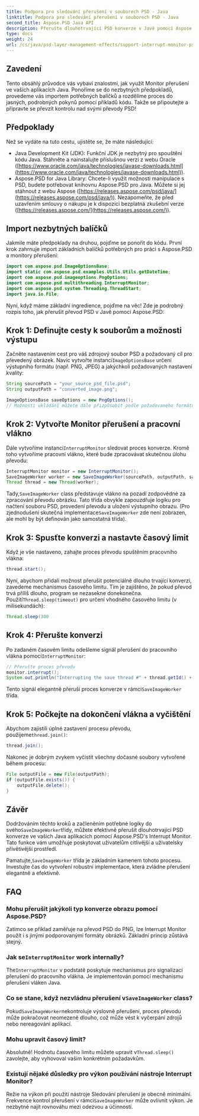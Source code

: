 ```yaml
---
title: Podpora pro sledování přerušení v souborech PSD - Java
linktitle: Podpora pro sledování přerušení v souborech PSD - Java
second_title: Aspose.PSD Java API
description: Přerušte dlouhotrvající PSD konverze v Javě pomocí Aspose.PSD's Interrupt Monitor. Přečtěte si, jak implementovat elegantní přerušení a zlepšit uživatelský dojem.
type: docs
weight: 24
url: /cs/java/psd-layer-management-effects/support-interrupt-monitor-psd-files/
---
```

## Zavedení

Tento obsáhlý průvodce vás vybaví znalostmi, jak využít Monitor přerušení ve vašich aplikacích Java. Ponoříme se do nezbytných předpokladů, provedeme vás importem potřebných balíčků a rozdělíme proces do jasných, podrobných pokynů pomocí příkladů kódu. Takže se připoutejte a připravte se převzít kontrolu nad svými převody PSD!

## Předpoklady

Než se vydáte na tuto cestu, ujistěte se, že máte následující:

- Java Development Kit (JDK): Funkční JDK je nezbytný pro spouštění kódu Java. Stáhněte a nainstalujte příslušnou verzi z webu Oracle ([https://www.oracle.com/java/technologies/javase-downloads.html](https://www.oracle.com/java/technologies/javase-downloads.html)).
- Aspose.PSD for Java Library: Chcete-li využít možnosti manipulace s PSD, budete potřebovat knihovnu Aspose.PSD pro Java. Můžete si jej stáhnout z webu Aspose ([https://releases.aspose.com/psd/java/](https://releases.aspose.com/psd/java/)). Nezapomeňte, že před uzavřením smlouvy o nákupu je k dispozici bezplatná zkušební verze ([https://releases.aspose.com/](https://releases.aspose.com/)).

## Import nezbytných balíčků

Jakmile máte předpoklady na druhou, pojďme se ponořit do kódu. První krok zahrnuje import základních balíčků potřebných pro práci s Aspose.PSD a monitory přerušení:

```java
import com.aspose.psd.ImageOptionsBase;
import static com.aspose.psd.examples.Utils.Utils.getDateTime;
import com.aspose.psd.imageoptions.PngOptions;
import com.aspose.psd.multithreading.InterruptMonitor;
import com.aspose.psd.system.Threading.ThreadStart;
import java.io.File;
```

Nyní, když máme základní ingredience, pojďme na věc! Zde je podrobný rozpis toho, jak přerušit převod PSD v Javě pomocí Aspose.PSD:

## Krok 1: Definujte cesty k souborům a možnosti výstupu

 Začněte nastavením cest pro váš zdrojový soubor PSD a požadovaný cíl pro převedený obrázek. Navíc vytvořte instanci`ImageOptionsBase` určení výstupního formátu (např. PNG, JPEG) a jakýchkoli požadovaných nastavení kvality:

```java
String sourcePath = "your_source_psd_file.psd";
String outputPath = "converted_image.png";

ImageOptionsBase saveOptions = new PngOptions();
// Možnosti ukládání můžete dále přizpůsobit podle požadovaného formátu (např. nastavení kvality JPEG)
```

## Krok 2: Vytvořte Monitor přerušení a pracovní vlákno

 Dále vytvoříme instanci`InterruptMonitor` sledovat proces konverze. Kromě toho vytvoříme pracovní vlákno, které bude zpracovávat skutečnou úlohu převodu:

```java
InterruptMonitor monitor = new InterruptMonitor();
SaveImageWorker worker = new SaveImageWorker(sourcePath, outputPath, saveOptions, monitor);
Thread thread = new Thread(worker);
```

 Tady,`SaveImageWorker` class představuje vlákno na pozadí zodpovědné za zpracování převodu obrázku. Tato třída obvykle zapouzdřuje logiku pro načtení souboru PSD, provedení převodu a uložení výstupního obrazu. (Pro zjednodušení skutečná implementace`SaveImageWorker` zde není zobrazen, ale mohl by být definován jako samostatná třída).

## Krok 3: Spusťte konverzi a nastavte časový limit

Když je vše nastaveno, zahajte proces převodu spuštěním pracovního vlákna:

```java
thread.start();
```

Nyní, abychom přidali možnost přerušit potenciálně dlouho trvající konverzi, zavedeme mechanismus časového limitu. Tím je zajištěno, že pokud převod trvá příliš dlouho, program se nezasekne donekonečna. Použití`Thread.sleep(timeout)` pro určení vhodného časového limitu (v milisekundách):

```java
Thread.sleep(300
```

## Krok 4: Přerušte konverzi

 Po zadaném časovém limitu odešleme signál přerušení do pracovního vlákna pomocí`InterruptMonitor`:

```java
// Přerušte proces převodu
monitor.interrupt();
System.out.println("Interrupting the save thread #" + thread.getId() + " at " + getDateTime().toString());
```

 Tento signál elegantně přeruší proces konverze v rámci`SaveImageWorker` třída.

## Krok 5: Počkejte na dokončení vlákna a vyčištění

 Abychom zajistili úplné zastavení procesu převodu, použijeme`thread.join()`:

```java
thread.join();
```

Nakonec je dobrým zvykem vyčistit všechny dočasné soubory vytvořené během procesu:

```java
File outputFile = new File(outputPath);
if (outputFile.exists()) {
    outputFile.delete();
}
```

## Závěr

 Dodržováním těchto kroků a začleněním potřebné logiky do svého`SaveImageWorker`třídy, můžete efektivně přerušit dlouhotrvající PSD konverze ve vašich Java aplikacích pomocí Aspose.PSD's Interrupt Monitor. Tato funkce vám umožňuje poskytovat uživatelům citlivější a uživatelsky přívětivější prostředí.

 Pamatujte,`SaveImageWorker` třída je základním kamenem tohoto procesu. Investujte čas do vytvoření robustní implementace, která zvládne přerušení elegantně a efektivně. 

## FAQ

### Mohu přerušit jakýkoli typ konverze obrazu pomocí Aspose.PSD?

Zatímco se příklad zaměřuje na převod PSD do PNG, lze Interrupt Monitor použít i s jinými podporovanými formáty obrázků. Základní princip zůstává stejný.

###  Jak se`InterruptMonitor` work internally?

 The`InterruptMonitor` v podstatě poskytuje mechanismus pro signalizaci přerušení do pracovního vlákna. Je implementován pomocí mechanismu přerušení vláken Java.

###  Co se stane, když nezvládnu přerušení v`SaveImageWorker` class?

 Pokud`SaveImageWorker`nekontroluje výslovně přerušení, proces převodu může pokračovat neomezeně dlouho, což může vést k vyčerpání zdrojů nebo nereagování aplikací.

### Mohu upravit časový limit?

 Absolutně! Hodnotu časového limitu můžete upravit v`Thread.sleep()` zavolejte, aby vyhovoval vašim konkrétním požadavkům.

### Existují nějaké důsledky pro výkon používání nástroje Interrupt Monitor?

 Režie na výkon při použití nástroje Sledování přerušení je obecně minimální. Frekvence kontrol přerušení v rámci`SaveImageWorker` může ovlivnit výkon. Je nezbytné najít rovnováhu mezi odezvou a účinností.